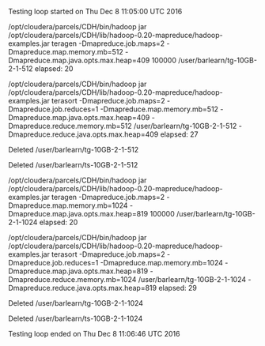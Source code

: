 Testing loop started on Thu Dec 8 11:05:00 UTC 2016
 
 /opt/cloudera/parcels/CDH/bin/hadoop jar /opt/cloudera/parcels/CDH/lib/hadoop-0.20-mapreduce/hadoop-examples.jar teragen  -Dmapreduce.job.maps=2 -Dmapreduce.map.memory.mb=512 -Dmapreduce.map.java.opts.max.heap=409 100000 /user/barlearn/tg-10GB-2-1-512 elapsed: 20

/opt/cloudera/parcels/CDH/bin/hadoop jar /opt/cloudera/parcels/CDH/lib/hadoop-0.20-mapreduce/hadoop-examples.jar terasort -Dmapreduce.job.maps=2 -Dmapreduce.job.reduces=1 -Dmapreduce.map.memory.mb=512 -Dmapreduce.map.java.opts.max.heap=409 -Dmapreduce.reduce.memory.mb=512 /user/barlearn/tg-10GB-2-1-512 -Dmapreduce.reduce.java.opts.max.heap=409 elapsed: 27

Deleted /user/barlearn/tg-10GB-2-1-512

Deleted /user/barlearn/ts-10GB-2-1-512

/opt/cloudera/parcels/CDH/bin/hadoop jar /opt/cloudera/parcels/CDH/lib/hadoop-0.20-mapreduce/hadoop-examples.jar teragen  -Dmapreduce.job.maps=2 -Dmapreduce.map.memory.mb=1024 -Dmapreduce.map.java.opts.max.heap=819 100000 /user/barlearn/tg-10GB-2-1-1024 elapsed: 20

/opt/cloudera/parcels/CDH/bin/hadoop jar /opt/cloudera/parcels/CDH/lib/hadoop-0.20-mapreduce/hadoop-examples.jar terasort -Dmapreduce.job.maps=2 -Dmapreduce.job.reduces=1 -Dmapreduce.map.memory.mb=1024 -Dmapreduce.map.java.opts.max.heap=819 -Dmapreduce.reduce.memory.mb=1024 /user/barlearn/tg-10GB-2-1-1024 -Dmapreduce.reduce.java.opts.max.heap=819 elapsed: 29

Deleted /user/barlearn/tg-10GB-2-1-1024

Deleted /user/barlearn/ts-10GB-2-1-1024

Testing loop ended on Thu Dec 8 11:06:46 UTC 2016

